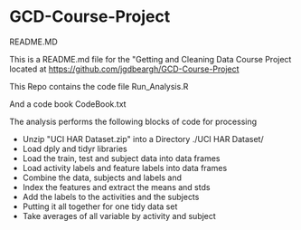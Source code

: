 # GCD-Course-Project
README.MD

This is a README.md file for the "Getting and Cleaning Data Course Project
located at https://github.com/jgdbeargh/GCD-Course-Project

This Repo contains the code file
Run_Analysis.R

And a code book
CodeBook.txt

The analysis performs the following blocks of code for processing
- Unzip "UCI HAR Dataset.zip" into a Directory ./UCI HAR Dataset/
- Load dply and tidyr libraries
- Load the train, test and subject data into data frames
- Load activity labels and feature labels into data frames
- Combine the data, subjects and labels and 
- Index the features and extract the means and stds
- Add the labels to the activities and the subjects
- Putting it all together for one tidy data set
- Take averages of all variable by activity and subject
